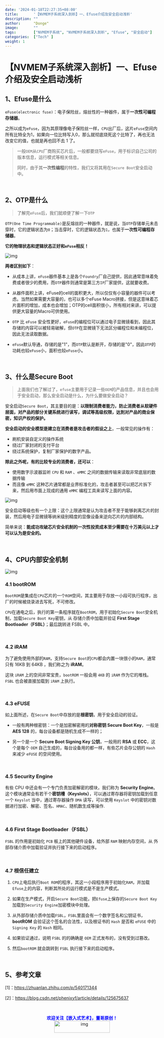 ```yaml
---
date: '2024-01-18T22:27:35+08:00'
title:       '【NVMEM子系统深入剖析】一、Efuse介绍及安全启动浅析'
description: ""
author:      "Donge"
image:       ""
tags:        ["NVMEM子系统", "NVMEM子系统深入剖析", "Efuse", "安全启动"]
categories:  ["Tech" ]
weight: 1
---
```


# 【NVMEM子系统深入剖析】一、Efuse介绍及安全启动浅析

## 1、Efuse是什么

`eFuse(electronic fuse)`：电子保险丝，熔丝性的一种器件，属于**一次性可编程存储器**。

之所以成为`eFuse`，因为其原理像电子保险丝一样，`CPU`出厂后，这片`eFuse`空间内所有比特全为1，如果向一位比特写入0，那么就彻底烧死这个比特了，再也无法改变它的值，也就是再也回不去 1 了。

> 一般`OEM`从`CPU`厂商购买芯片后，一般都要烧写`eFuse`，用于标识自己公司的版本信息，运行模式等相关信息。
>
> 同时，由于其**一次性编程**的特性，我们又将其用在`Secure Boot`安全启动中。

&nbsp;

## 2、OTP是什么

> 了解完`eFuse`后，我们就顺便了解一下`OTP`

`OTP(One Time Programmable)`是反熔丝的一种器件，就是说，当`OTP`存储单元未击穿时，它的逻辑状态为`0`；当击穿时，它的逻辑状态为`1`，也属于**一次性可编程存储器**。

**它的物理状态和逻辑状态正好和`eFuse`相反！**

![img](https://img-blog.csdnimg.cn/img_convert/abd0b273ba06e74bf7e75322b813dfe1.png)

**两者区别如下**：

- 从成本上讲，`eFuse`器件基本上是各个`Foundry`厂自己提供，因此通常意味着免费或者很少的费用，而`OTP`器件则通常是第三方`IP`厂家提供，这就要收费。
- 从器件面积上讲，eFuse的cell的面积更大，所以仅仅有小容量的器件可以考虑。当然如果需要大容量的，也可以多个eFuse Macro拼接，但是这意味着芯片面积的增加，成本也会增加；OTP的cell面积很小，所有相对来讲，可以提供更大容量的Macro可供使用。

- `OTP` 比 `eFuse` 安全性更好，`eFuse`的编程位可以通过电子显微镜看到，因此其存储的内容可以被轻易破解，但`OTP`在显微镜下无法区分编程位和未编程位，因此无法读取数据。
- `eFuse`默认导通，存储的是"1"，而`OTP`默认是断开，存储的是"0"，因此`OTP`的功耗也较`eFuse`小，面积也较`eFuse`小。

&nbsp;

## 3、什么是Secure Boot

> 上面我们也了解过了，`efuse`主要用于记录一些`OEM`的产品信息，并且也会用于安全启动，那么安全启动是什么，为什么要做安全启动？

安全启动`Secure Boot`，其主要目的是：**以限制消费者能力，防止消费者从软硬件层面，对产品的部分关键系统进行读写，调试等高级权限，达到对产品的商业保密，知识产权的保护。**

**安全启动的安全模型是建立在消费者是攻击者的假设之上**，一般常见的操作有：

- 刷机安装自定义的操作系统
- 绕过厂家封闭的支付平台
- 绕过系统保护，复制厂家保护的数字产品。

**除此之外呢，有的比较专业的消费者，还可以**：

- 使用数字示波器监听 `CPU` 和 `RAM` 、`eMMC` 之间的数据传输来读取非常底层的数据传输
- 而且像 `eMMC` 这种芯片通常都是业界标准化的，攻击者甚至可以把芯片拆下来，然后用市面上现成的通用 `eMMC` 编程工具来读写上面的内容。

![img](https://pic3.zhimg.com/80/v2-8f198e2693ecd4de2230f6b811c4dc52_720w.webp)

安全启动等级也有一个上限：这个上限通常是认为攻击者不至于能够剥离芯片的封装，然后用电子显微镜等纳米级别精度的显像设备来逆向芯片的内部结构。

简单来说：**能成功攻破芯片安全机制的一次性投资成本至少需要在十万美元以上才可以认为是安全的。**

&nbsp;

## 4、CPU内部安全机制

![img](https://pic2.zhimg.com/80/v2-d34291945629ea974d0254936616e541_720w.webp)

### 4.1 bootROM

`BootROM`是集成在`CPU`芯片的一个`ROM`空间，其主要用于存放一小段可执行程序，出厂的时候被烧录进去写死，不可修改。

`CPU`在通电之后，执行的第一条程序就在`BootROM`，用于初始化`Secure Boot`安全机制，加载`Secure Boot Key`密钥，从 存储介质中加载并验证 **First Stage Bootloader（FSBL）**；最后跳转进 FSBL 中。

&nbsp;

### 4.2 iRAM

为了避免使用外部的`RAM`，支持`Secure Boot`的`CPU`都会内置一块很小的`RAM`，通常只有 16KB 到 64KB ，我们称之为 **iRAM**。

这块 `iRAM` 上的空间非常宝贵，`bootROM` 一般会用 `4KB` 的 `iRAM` 作为它的堆栈。`FSBL` 也会被直接加载到 `iRAM` 上执行。

&nbsp;

### 4.3 eFUSE

如上面所述，在`Secure Boot`中存放的是**根密钥**，用于安全启动的验证。

- 一般有两种根密钥：一个是加密解密用的**对称密钥 Secure Boot Key**，一般是 **AES 128** 的，每台设备都是随机生成不一样的；

- 另一个是一个 **Secure Boot Signing Key 公钥**，一般用的 **RSA** 或 **ECC**，这个是每个 `OEM` 自己生成的，每台设备用的都一样，有些芯片会存公钥的 `Hash` 来减少 `eFUSE` 的空间使用。

&nbsp;

### 4.5 Security Engine

有些 CPU 中还会有一个专门负责加密解密的模块，我们称为 **Security Engine**。这个模块通常会有若干个**密钥槽（Keyslots）**，可以通过寄存器将密钥加载到任意一个 `Keyslot` 当中，通过寄存器操作 `DMA` 读写，可以使用 `Keyslot` 中的密钥对数据进行加密、解密、签名、`HMAC`、随机数生成等操作.

&nbsp;

### 4.6 First Stage Bootloader（FSBL）

`FSBL` 的作用是初始化 `PCB` 板上的其他硬件设备，给外部 `RAM` 映射内存空间，从 外部存储介质中加载验证并执行接下来的启动程序。

&nbsp;

### 4.7 根信任建立

1. `CPU`上电后执行`Boot ROM`的程序，其这一小段程序用于初始化`RAM`，并加载`Efuse`上的内容，判断其所处的运行模式是不是生产模式。
2. 如果在生产模式，开启`Secure Boot`功能，把`Efuse`上保存的`Secure Boot Key`加载到`Security Engine`加密模块中处理。
3. 从外部存储介质中加载`FSBL`，`FSBL`里面会有一个数字签名和公钥证书，**bootROM** 会验证这个签名的合法性，以及根证书的 `Hash` 是否和 `eFUSE` 中的 `Signing Key` 的 `Hash` 相同。

4. 如果验证通过，说明 `FSBL` 的的确确是 `OEM` 正式发布的，没有受到过篡改。
5. 然后`bootROM` 就会跳转到 `FSBL` 执行接下来的启动程序。

&nbsp;

## 5、参考文章

[1]：https://zhuanlan.zhihu.com/p/540171344

[2]：https://blog.csdn.net/phenixyf/article/details/125675637

&nbsp;



<center><b> <font color ="blue">欢迎关注【嵌入式艺术】，董哥原创！</font></b></center>
<div align=center><img src="https://image-1305421143.cos.ap-nanjing.myqcloud.com/image/blog.png" alt="img" width = "60%" height ="10%"/>
</div>
